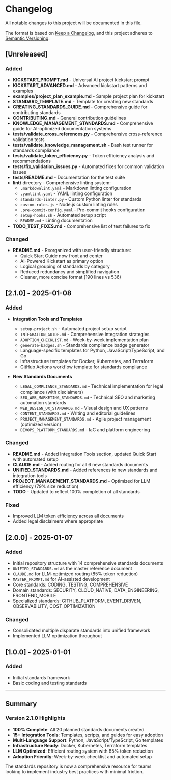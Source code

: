 # Changelog

All notable changes to this project will be documented in this file.

The format is based on [Keep a Changelog](https://keepachangelog.com/en/1.0.0/),
and this project adheres to [Semantic Versioning](https://semver.org/spec/v2.0.0.html).

## [Unreleased]

### Added
- **KICKSTART_PROMPT.md** - Universal AI project kickstart prompt
- **KICKSTART_ADVANCED.md** - Advanced kickstart patterns and examples
- **examples/project_plan_example.md** - Sample project plan for kickstart
- **STANDARD_TEMPLATE.md** - Template for creating new standards
- **CREATING_STANDARDS_GUIDE.md** - Comprehensive guide for contributing standards
- **CONTRIBUTING.md** - General contribution guidelines
- **KNOWLEDGE_MANAGEMENT_STANDARDS.md** - Comprehensive guide for AI-optimized documentation systems
- **tests/validate_cross_references.py** - Comprehensive cross-reference validation tests
- **tests/validate_knowledge_management.sh** - Bash test runner for standards compliance
- **tests/validate_token_efficiency.py** - Token efficiency analysis and recommendations
- **tests/fix_validation_issues.py** - Automated fixes for common validation issues
- **tests/README.md** - Documentation for the test suite
- **lint/** directory - Comprehensive linting system:
  - `.markdownlint.yaml` - Markdown linting configuration
  - `.yamllint.yaml` - YAML linting configuration
  - `standards-linter.py` - Custom Python linter for standards
  - `custom-rules.js` - Node.js custom linting rules
  - `.pre-commit-config.yaml` - Pre-commit hooks configuration
  - `setup-hooks.sh` - Automated setup script
  - `README.md` - Linting documentation
- **TODO_TEST_FIXES.md** - Comprehensive list of test failures to fix

### Changed
- **README.md** - Reorganized with user-friendly structure:
  - Quick Start Guide now front and center
  - AI-Powered Kickstart as primary option
  - Logical grouping of standards by category
  - Reduced redundancy and simplified navigation
  - Cleaner, more concise format (190 lines vs 536)

## [2.1.0] - 2025-01-08

### Added
- **Integration Tools and Templates**
  - `setup-project.sh` - Automated project setup script
  - `INTEGRATION_GUIDE.md` - Comprehensive integration strategies
  - `ADOPTION_CHECKLIST.md` - Week-by-week implementation plan
  - `generate-badges.sh` - Standards compliance badge generator
  - Language-specific templates for Python, JavaScript/TypeScript, and Go
  - Infrastructure templates for Docker, Kubernetes, and Terraform
  - GitHub Actions workflow template for standards compliance

- **New Standards Documents**
  - `LEGAL_COMPLIANCE_STANDARDS.md` - Technical implementation for legal compliance (with disclaimers)
  - `SEO_WEB_MARKETING_STANDARDS.md` - Technical SEO and marketing automation standards
  - `WEB_DESIGN_UX_STANDARDS.md` - Visual design and UX patterns
  - `CONTENT_STANDARDS.md` - Writing and editorial guidelines
  - `PROJECT_MANAGEMENT_STANDARDS.md` - Agile project management (optimized version)
  - `DEVOPS_PLATFORM_STANDARDS.md` - IaC and platform engineering

### Changed
- **README.md** - Added Integration Tools section, updated Quick Start with automated setup
- **CLAUDE.md** - Added routing for all 6 new standards documents
- **UNIFIED_STANDARDS.md** - Added references to new standards and integration tools
- **PROJECT_MANAGEMENT_STANDARDS.md** - Optimized for LLM efficiency (79% size reduction)
- **TODO** - Updated to reflect 100% completion of all standards

### Fixed
- Improved LLM token efficiency across all documents
- Added legal disclaimers where appropriate

## [2.0.0] - 2025-01-07

### Added
- Initial repository structure with 14 comprehensive standards documents
- `UNIFIED_STANDARDS.md` as the master reference document
- `CLAUDE.md` for LLM-optimized routing (85% token reduction)
- `MASTER_PROMPT.md` for AI-assisted development
- Core standards: CODING, TESTING, COMPREHENSIVE
- Domain standards: SECURITY, CLOUD_NATIVE, DATA_ENGINEERING, FRONTEND_MOBILE
- Specialized standards: GITHUB_PLATFORM, EVENT_DRIVEN, OBSERVABILITY, COST_OPTIMIZATION

### Changed
- Consolidated multiple disparate standards into unified framework
- Implemented LLM optimization throughout

## [1.0.0] - 2025-01-01

### Added
- Initial standards framework
- Basic coding and testing standards

---

## Summary

### Version 2.1.0 Highlights
- **100% Complete**: All 20 planned standards documents created
- **15+ Integration Tools**: Templates, scripts, and guides for easy adoption
- **Multi-Language Support**: Python, JavaScript/TypeScript, Go templates
- **Infrastructure Ready**: Docker, Kubernetes, Terraform templates
- **LLM Optimized**: Efficient routing system with 85% token reduction
- **Adoption Friendly**: Week-by-week checklist and automated setup

The standards repository is now a comprehensive resource for teams looking to implement industry best practices with minimal friction.